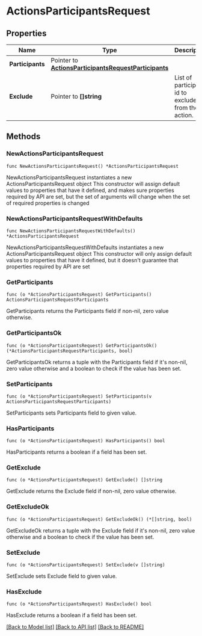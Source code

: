 # ActionsParticipantsRequest

## Properties

Name | Type | Description | Notes
------------ | ------------- | ------------- | -------------
**Participants** | Pointer to [**ActionsParticipantsRequestParticipants**](ActionsParticipantsRequestParticipants.md) |  | [optional] 
**Exclude** | Pointer to **[]string** | List of participant id to exclude from the action. | [optional] 

## Methods

### NewActionsParticipantsRequest

`func NewActionsParticipantsRequest() *ActionsParticipantsRequest`

NewActionsParticipantsRequest instantiates a new ActionsParticipantsRequest object
This constructor will assign default values to properties that have it defined,
and makes sure properties required by API are set, but the set of arguments
will change when the set of required properties is changed

### NewActionsParticipantsRequestWithDefaults

`func NewActionsParticipantsRequestWithDefaults() *ActionsParticipantsRequest`

NewActionsParticipantsRequestWithDefaults instantiates a new ActionsParticipantsRequest object
This constructor will only assign default values to properties that have it defined,
but it doesn't guarantee that properties required by API are set

### GetParticipants

`func (o *ActionsParticipantsRequest) GetParticipants() ActionsParticipantsRequestParticipants`

GetParticipants returns the Participants field if non-nil, zero value otherwise.

### GetParticipantsOk

`func (o *ActionsParticipantsRequest) GetParticipantsOk() (*ActionsParticipantsRequestParticipants, bool)`

GetParticipantsOk returns a tuple with the Participants field if it's non-nil, zero value otherwise
and a boolean to check if the value has been set.

### SetParticipants

`func (o *ActionsParticipantsRequest) SetParticipants(v ActionsParticipantsRequestParticipants)`

SetParticipants sets Participants field to given value.

### HasParticipants

`func (o *ActionsParticipantsRequest) HasParticipants() bool`

HasParticipants returns a boolean if a field has been set.

### GetExclude

`func (o *ActionsParticipantsRequest) GetExclude() []string`

GetExclude returns the Exclude field if non-nil, zero value otherwise.

### GetExcludeOk

`func (o *ActionsParticipantsRequest) GetExcludeOk() (*[]string, bool)`

GetExcludeOk returns a tuple with the Exclude field if it's non-nil, zero value otherwise
and a boolean to check if the value has been set.

### SetExclude

`func (o *ActionsParticipantsRequest) SetExclude(v []string)`

SetExclude sets Exclude field to given value.

### HasExclude

`func (o *ActionsParticipantsRequest) HasExclude() bool`

HasExclude returns a boolean if a field has been set.


[[Back to Model list]](../README.md#documentation-for-models) [[Back to API list]](../README.md#documentation-for-api-endpoints) [[Back to README]](../README.md)


